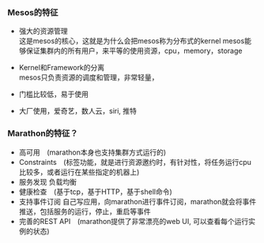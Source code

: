 
### Mesos的特征  
- 强大的资源管理  
这是mesos的核心，这就是为什么会把mesos称为分布式的kernel
mesos能够保证集群内的所有用户，来平等的使用资源，cpu，memory，storage  

- Kernel和Framework的分离  
mesos只负责资源的调度和管理，非常轻量，
- 门槛比较低，易于使用  
- 大厂使用，爱奇艺，数人云，siri, 推特  

### Marathon的特征？  
- 高可用&ensp;&ensp;(marathon本身也支持集群方式运行的)
- Constraints&ensp;&ensp;(标签功能，就是进行资源邀约时，有针对性，将任务运行cpu比较多，或者运行在某些指定的机器上)
- 服务发现  负载均衡
- 健康检查&ensp;&ensp;(基于tcp，基于HTTP，基于shell命令)
- 支持事件订阅
自己写应用，向marathon进行事件订阅，marathon就会将事件推送，包括服务的运行，停止，重启等事件
- 完善的REST API&ensp;&ensp;(marathon提供了非常漂亮的web UI, 可以查看每个运行实例的状态)
